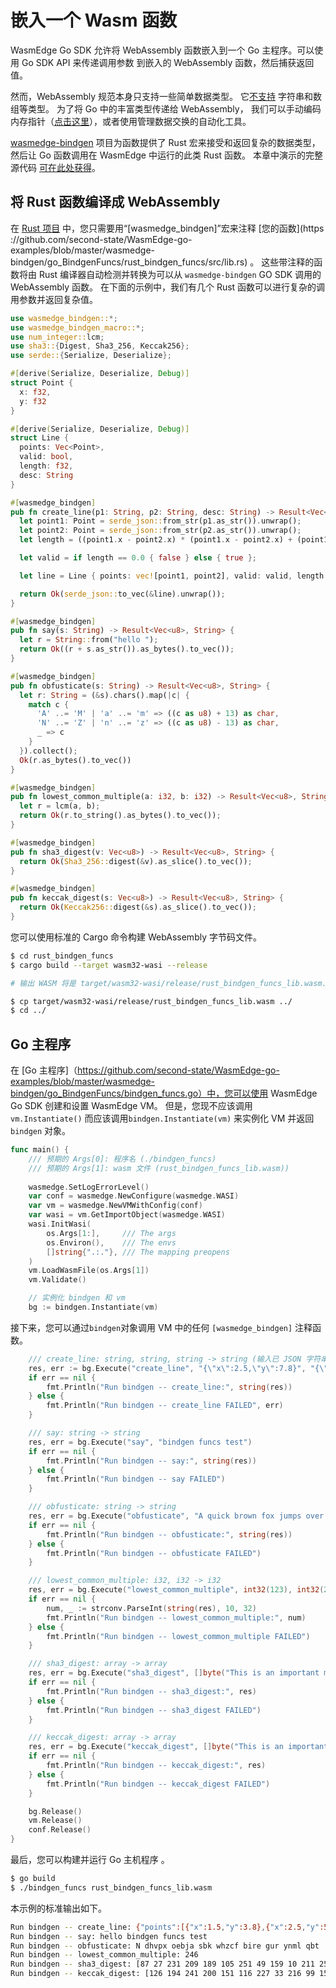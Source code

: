 # 嵌入一个 Wasm 函数

WasmEdge Go SDK 允许将 WebAssembly 函数嵌入到一个 Go 主程序。可以使用 Go SDK API 来传递调用参数
到嵌入的 WebAssembly 函数，然后捕获返回值。

然而，WebAssembly 规范本身只支持一些简单数据类型。 它[不支持](https://medium.com/wasm/strings-in-webassembly-wasm-57a05c1ea333) 字符串和数组等类型。 为了将 Go 中的丰富类型传递给 WebAssembly，
我们可以手动编码内存指针（[点击这里](memory.md)），或者使用管理数据交换的自动化工具。

[wasmedge-bindgen](https://github.com/second-state/wasmedge-bindgen)
项目为函数提供了 Rust 宏来接受和返回复杂的数据类型，然后让 Go 函数调用在 WasmEdge 中运行的此类 Rust 函数。
本章中演示的完整源代码 [可在此处获得](https://github.com/second-state/WasmEdge-go-examples/tree/master/wasmedge-bindgen/go_BindgenFuncs)。

## 将 Rust 函数编译成 WebAssembly

在 [Rust 项目](https://github.com/second-state/WasmEdge-go-examples/tree/master/wasmedge-bindgen/go_BindgenFuncs/rust_bindgen_funcs) 中，您只需要用“[wasmedge_bindgen]”宏来注释 [您的函数](https ://github.com/second-state/WasmEdge-go-examples/blob/master/wasmedge-bindgen/go_BindgenFuncs/rust_bindgen_funcs/src/lib.rs) 。
这些带注释的函数将由 Rust 编译器自动检测并转换为可以从 `wasmedge-bindgen` GO SDK 调用的 WebAssembly 函数。
在下面的示例中，我们有几个 Rust 函数可以进行复杂的调用参数并返回复杂值。

```rust
use wasmedge_bindgen::*;
use wasmedge_bindgen_macro::*;
use num_integer::lcm;
use sha3::{Digest, Sha3_256, Keccak256};
use serde::{Serialize, Deserialize};

#[derive(Serialize, Deserialize, Debug)]
struct Point {
  x: f32,
  y: f32
}

#[derive(Serialize, Deserialize, Debug)]
struct Line {
  points: Vec<Point>,
  valid: bool,
  length: f32,
  desc: String
}

#[wasmedge_bindgen]
pub fn create_line(p1: String, p2: String, desc: String) -> Result<Vec<u8>, String> {
  let point1: Point = serde_json::from_str(p1.as_str()).unwrap();
  let point2: Point = serde_json::from_str(p2.as_str()).unwrap();
  let length = ((point1.x - point2.x) * (point1.x - point2.x) + (point1.y - point2.y) * (point1.y - point2.y)).sqrt();

  let valid = if length == 0.0 { false } else { true };

  let line = Line { points: vec![point1, point2], valid: valid, length: length, desc: desc };

  return Ok(serde_json::to_vec(&line).unwrap());
}

#[wasmedge_bindgen]
pub fn say(s: String) -> Result<Vec<u8>, String> {
  let r = String::from("hello ");
  return Ok((r + s.as_str()).as_bytes().to_vec());
}

#[wasmedge_bindgen]
pub fn obfusticate(s: String) -> Result<Vec<u8>, String> {
  let r: String = (&s).chars().map(|c| {
    match c {
      'A' ..= 'M' | 'a' ..= 'm' => ((c as u8) + 13) as char,
      'N' ..= 'Z' | 'n' ..= 'z' => ((c as u8) - 13) as char,
      _ => c
    }
  }).collect();
  Ok(r.as_bytes().to_vec())
}

#[wasmedge_bindgen]
pub fn lowest_common_multiple(a: i32, b: i32) -> Result<Vec<u8>, String> {
  let r = lcm(a, b);
  return Ok(r.to_string().as_bytes().to_vec());
}

#[wasmedge_bindgen]
pub fn sha3_digest(v: Vec<u8>) -> Result<Vec<u8>, String> {
  return Ok(Sha3_256::digest(&v).as_slice().to_vec());
}

#[wasmedge_bindgen]
pub fn keccak_digest(s: Vec<u8>) -> Result<Vec<u8>, String> {
  return Ok(Keccak256::digest(&s).as_slice().to_vec());
}
```

您可以使用标准的 Cargo 命令构建 WebAssembly 字节码文件。

```bash
$ cd rust_bindgen_funcs
$ cargo build --target wasm32-wasi --release

# 输出 WASM 将是 target/wasm32-wasi/release/rust_bindgen_funcs_lib.wasm.

$ cp target/wasm32-wasi/release/rust_bindgen_funcs_lib.wasm ../
$ cd ../
```

## Go 主程序

在 [Go 主程序]（https://github.com/second-state/WasmEdge-go-examples/blob/master/wasmedge-bindgen/go_BindgenFuncs/bindgen_funcs.go）中，您可以使用 WasmEdge Go SDK 创建和设置 WasmEdge VM。
但是，您现不应该调用 `vm.Instantiate()` 而应该调用`bindgen.Instantiate(vm)` 来实例化 VM 并返回 `bindgen` 对象。

```go
func main() {
	/// 预期的 Args[0]: 程序名 (./bindgen_funcs)
	/// 预期的 Args[1]: wasm 文件 (rust_bindgen_funcs_lib.wasm))
	
	wasmedge.SetLogErrorLevel()
	var conf = wasmedge.NewConfigure(wasmedge.WASI)
	var vm = wasmedge.NewVMWithConfig(conf)
	var wasi = vm.GetImportObject(wasmedge.WASI)
	wasi.InitWasi(
		os.Args[1:],     /// The args
		os.Environ(),    /// The envs
		[]string{".:."}, /// The mapping preopens
	)
	vm.LoadWasmFile(os.Args[1])
	vm.Validate()

	// 实例化 bindgen 和 vm
	bg := bindgen.Instantiate(vm)
```

接下来，您可以通过`bindgen`对象调用 VM 中的任何 `[wasmedge_bindgen]` 注释函数。

```go
	/// create_line: string, string, string -> string (输入已 JSON 字符串化)	
	res, err := bg.Execute("create_line", "{\"x\":2.5,\"y\":7.8}", "{\"x\":2.5,\"y\":5.8}", "A thin red line")
	if err == nil {
		fmt.Println("Run bindgen -- create_line:", string(res))
	} else {
		fmt.Println("Run bindgen -- create_line FAILED", err)
	}

	/// say: string -> string
	res, err = bg.Execute("say", "bindgen funcs test")
	if err == nil {
		fmt.Println("Run bindgen -- say:", string(res))
	} else {
		fmt.Println("Run bindgen -- say FAILED")
	}

	/// obfusticate: string -> string
	res, err = bg.Execute("obfusticate", "A quick brown fox jumps over the lazy dog")
	if err == nil {
		fmt.Println("Run bindgen -- obfusticate:", string(res))
	} else {
		fmt.Println("Run bindgen -- obfusticate FAILED")
	}

	/// lowest_common_multiple: i32, i32 -> i32
	res, err = bg.Execute("lowest_common_multiple", int32(123), int32(2))
	if err == nil {
		num, _ := strconv.ParseInt(string(res), 10, 32)
		fmt.Println("Run bindgen -- lowest_common_multiple:", num)
	} else {
		fmt.Println("Run bindgen -- lowest_common_multiple FAILED")
	}

	/// sha3_digest: array -> array
	res, err = bg.Execute("sha3_digest", []byte("This is an important message"))
	if err == nil {
		fmt.Println("Run bindgen -- sha3_digest:", res)
	} else {
		fmt.Println("Run bindgen -- sha3_digest FAILED")
	}

	/// keccak_digest: array -> array
	res, err = bg.Execute("keccak_digest", []byte("This is an important message"))
	if err == nil {
		fmt.Println("Run bindgen -- keccak_digest:", res)
	} else {
		fmt.Println("Run bindgen -- keccak_digest FAILED")
	}

	bg.Release()
	vm.Release()
	conf.Release()
}
```
最后，您可以构建并运行 Go 主机程序 。


```bash
$ go build
$ ./bindgen_funcs rust_bindgen_funcs_lib.wasm
```

本示例的标准输出如下。

```bash
Run bindgen -- create_line: {"points":[{"x":1.5,"y":3.8},{"x":2.5,"y":5.8}],"valid":true,"length":2.2360682,"desc":"A thin red line"}
Run bindgen -- say: hello bindgen funcs test
Run bindgen -- obfusticate: N dhvpx oebja sbk whzcf bire gur ynml qbt
Run bindgen -- lowest_common_multiple: 246
Run bindgen -- sha3_digest: [87 27 231 209 189 105 251 49 159 10 211 250 15 159 154 181 43 218 26 141 56 199 25 45 60 10 20 163 54 211 195 203]
Run bindgen -- keccak_digest: [126 194 241 200 151 116 227 33 216 99 159 22 107 3 177 169 216 191 114 156 174 193 32 159 246 228 245 133 52 75 55 27]
```